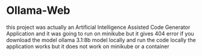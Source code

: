 # Ollama-Web

this project was actually an Artificial Intelligence Assisted Code Generator Application and it was going to run on minikube but it gives 404 error if you download the model ollama 3.1:8b model locally and run the code locally the application works but it does not work on minikube or a container
